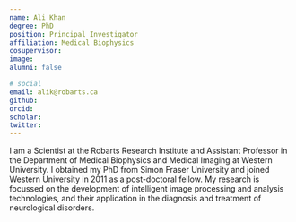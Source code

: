 ```yaml
---
name: Ali Khan
degree: PhD
position: Principal Investigator
affiliation: Medical Biophysics
cosupervisor:
image:
alumni: false

# social
email: alik@robarts.ca
github:
orcid:
scholar:
twitter:
---
```


I am a Scientist at the Robarts Research Institute and Assistant Professor in the Department of Medical Biophysics and Medical Imaging at Western University. I obtained my PhD from Simon Fraser University and joined Western University in 2011 as a post-doctoral fellow. My research is focussed on the development of intelligent image processing and analysis technologies, and their application in the diagnosis and treatment of neurological disorders.
